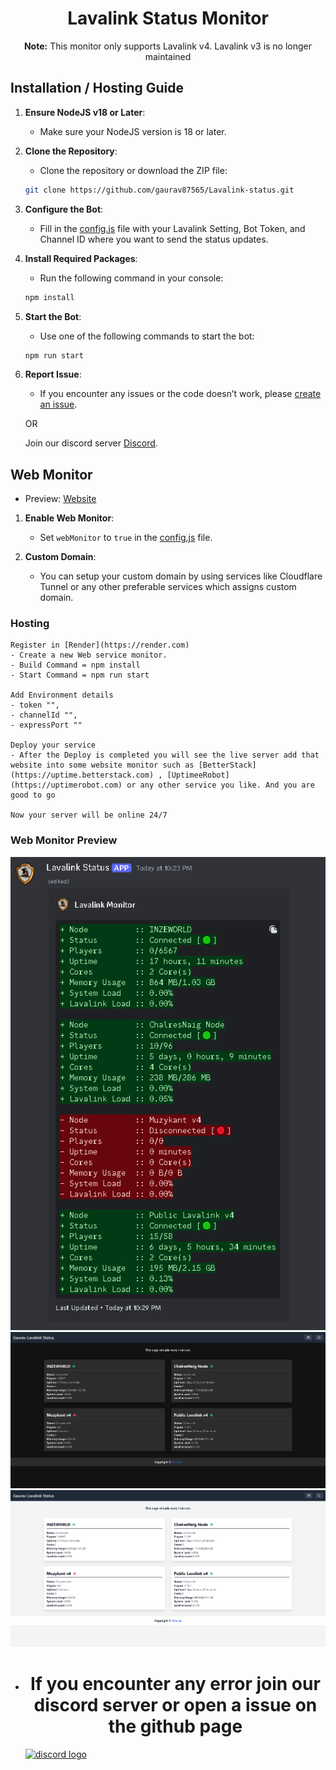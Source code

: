 <h1 align="center">Lavalink Status Monitor</h1>

<p align="center"><strong>Note:</strong> This monitor only supports Lavalink v4. Lavalink v3 is no longer maintained</p>

## Installation / Hosting Guide

1. **Ensure NodeJS v18 or Later**:
    - Make sure your NodeJS version is 18 or later.

2. **Clone the Repository**:
    - Clone the repository or download the ZIP file:
    ```sh
    git clone https://github.com/gaurav87565/Lavalink-status.git
    ```

3. **Configure the Bot**:
    - Fill in the [config.js](https://github.com/gaurav87565/Lavalink-status/blob/main/src/config.js) file with your Lavalink Setting, Bot Token, and Channel ID where you want to send the status updates.

4. **Install Required Packages**:
    - Run the following command in your console:
    ```sh
    npm install
    ```

5. **Start the Bot**:
    - Use one of the following commands to start the bot:
    ```sh
    npm run start
    ```

6. **Report Issue**:
    - If you encounter any issues or the code doesn’t work, please [create an issue](https://github.com/gaurav87565/Lavalink-status/issues).
    
    OR

    Join our discord server [Discord](https://discord.gg/gMq7uwHSjY).

## Web Monitor

- Preview: [Website](https://lavalink-3z4a.onrender.com/)

1. **Enable Web Monitor**:
    - Set `webMonitor` to `true` in the [config.js](https://github.com/gaurav87565/Lavalink-status/blob/main/src/config.js) file.

2. **Custom Domain**:
    - You can setup your custom domain by using services like Cloudflare Tunnel or any other preferable services which assigns custom domain.

### Hosting 
    Register in [Render](https://render.com) 
    - Create a new Web service monitor.
    - Build Command = npm install
    - Start Command = npm run start

    Add Environment details 
    - token "",
    - channelId "",
    - expressPort ""

    Deploy your service
    - After the Deploy is completed you will see the live server add that website into some website monitor such as [BetterStack](https://uptime.betterstack.com) , [UptimeeRobot](https://uptimerobot.com) or any other service you like. And you are good to go

    Now your server will be online 24/7 

### Web Monitor Preview

![Discord Monitor Preview](/Images/image1.png)
![Web Monitor Dark mode Preview](/Images/image2.png)
![Web Monitor Normal mode Preview](/Images/image3.png)

- <h1 align="center">If you encounter any error join our discord server or open a issue on the github page</h1>
      
    <div align="left">
  <a href="https://discord.gg/gMq7uwHSjY" target="_blank">
    <img src="https://img.shields.io/static/v1?message=Discord&logo=discord&label=&color=7289DA&logoColor=white&labelColor=&style=for-the-badge" height="35" alt="discord logo"  />
  </a>
</div>
